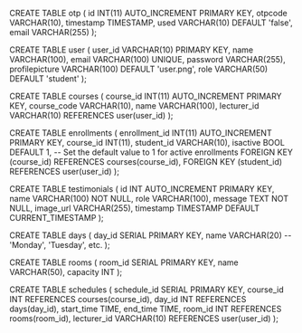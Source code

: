 CREATE TABLE otp (
    id INT(11) AUTO_INCREMENT PRIMARY KEY,
    otpcode VARCHAR(10),
    timestamp TIMESTAMP,
    used VARCHAR(10) DEFAULT 'false',
    email VARCHAR(255)
);


CREATE TABLE user (
    user_id VARCHAR(10) PRIMARY KEY,
    name VARCHAR(100),
    email VARCHAR(100) UNIQUE,
    password VARCHAR(255),
    profilepicture VARCHAR(100) DEFAULT 'user.png',
    role VARCHAR(50) DEFAULT 'student'
);

CREATE TABLE courses (
    course_id INT(11) AUTO_INCREMENT PRIMARY KEY,
    course_code VARCHAR(10),
    name VARCHAR(100),
    lecturer_id VARCHAR(10) REFERENCES user(user_id)
);

CREATE TABLE enrollments (
    enrollment_id INT(11) AUTO_INCREMENT PRIMARY KEY,
    course_id INT(11),
    student_id VARCHAR(10),
    isactive BOOL DEFAULT 1, -- Set the default value to 1 for active enrollments
    FOREIGN KEY (course_id) REFERENCES courses(course_id),
    FOREIGN KEY (student_id) REFERENCES user(user_id)
);

CREATE TABLE testimonials (
    id INT AUTO_INCREMENT PRIMARY KEY,
    name VARCHAR(100) NOT NULL,
    role VARCHAR(100),
    message TEXT NOT NULL,
    image_url VARCHAR(255),
    timestamp TIMESTAMP DEFAULT CURRENT_TIMESTAMP
);

CREATE TABLE days (
    day_id SERIAL PRIMARY KEY,
    name VARCHAR(20) -- 'Monday', 'Tuesday', etc.
);

CREATE TABLE rooms (
    room_id SERIAL PRIMARY KEY,
    name VARCHAR(50),
    capacity INT
);

CREATE TABLE schedules (
    schedule_id SERIAL PRIMARY KEY,
    course_id INT REFERENCES courses(course_id),
    day_id INT REFERENCES days(day_id),
    start_time TIME,
    end_time TIME,
    room_id INT REFERENCES rooms(room_id),
    lecturer_id VARCHAR(10) REFERENCES user(user_id)
);
